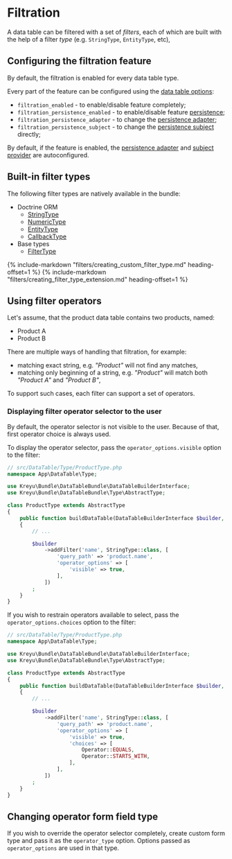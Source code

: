 # Filtration

A data table can be filtered with a set of _filters_, each of which are built 
with the help of a filter _type_ (e.g. `StringType`, `EntityType`, etc),

## Configuring the filtration feature

By default, the filtration is enabled for every data table type.

Every part of the feature can be configured using the [data table options](#passing-options-to-data-tables):

- `filtration_enabled` - to enable/disable feature completely;
- `filtration_persistence_enabled` - to enable/disable feature [persistence](#persistence);
- `filtration_persistence_adapter` - to change the [persistence adapter](#persistence-adapters);
- `filtration_persistence_subject` - to change the [persistence subject](#persistence-subjects) directly;

By default, if the feature is enabled, the [persistence adapter](#persistence-adapters) 
and [subject provider](#persistence-subject-providers) are autoconfigured.

## Built-in filter types

The following filter types are natively available in the bundle:

- Doctrine ORM
    - [StringType]()
    - [NumericType]()
    - [EntityType]()
    - [CallbackType]()
- Base types
    - [FilterType]()

{% include-markdown "filters/creating_custom_filter_type.md" heading-offset=1 %}
{% include-markdown "filters/creating_filter_type_extension.md" heading-offset=1 %}

## Using filter operators

Let's assume, that the product data table contains two products, named:

- Product A
- Product B

There are multiple ways of handling that filtration, for example:

- matching exact string, e.g. _"Product"_ will not find any matches,
- matching only beginning of a string, e.g. _"Product"_ will match both _"Product A"_ and _"Product B"_,

To support such cases, each filter can support a set of operators.

### Displaying filter operator selector to the user

By default, the operator selector is not visible to the user. Because of that, first operator choice is always used.

To display the operator selector, pass the `operator_options.visible` option to the filter:

```php
// src/DataTable/Type/ProductType.php
namespace App\DataTable\Type;

use Kreyu\Bundle\DataTableBundle\DataTableBuilderInterface;
use Kreyu\Bundle\DataTableBundle\Type\AbstractType;

class ProductType extends AbstractType
{
    public function buildDataTable(DataTableBuilderInterface $builder, array $options): void
    {
        // ...

        $builder
            ->addFilter('name', StringType::class, [
                'query_path' => 'product.name',
                'operator_options' => [
                    'visible' => true,
                ],
            ])
        ;
    }
}
```

If you wish to restrain operators available to select, pass the `operator_options.choices` option to the filter:

```php
// src/DataTable/Type/ProductType.php
namespace App\DataTable\Type;

use Kreyu\Bundle\DataTableBundle\DataTableBuilderInterface;
use Kreyu\Bundle\DataTableBundle\Type\AbstractType;

class ProductType extends AbstractType
{
    public function buildDataTable(DataTableBuilderInterface $builder, array $options): void
    {
        // ...

        $builder
            ->addFilter('name', StringType::class, [
                'query_path' => 'product.name',
                'operator_options' => [
                    'visible' => true,
                    'choices' => [
                        Operator::EQUALS,
                        Operator::STARTS_WITH,
                    ],
                ],
            ])
        ;
    }
}
```

## Changing operator form field type

If you wish to override the operator selector completely, create custom form type 
and pass it as the `operator_type` option. Options passed as `operator_options` are used in that type.